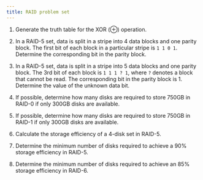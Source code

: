 ```yaml
---
title: RAID problem set
---
```


1.  Generate the truth table for the XOR $(\oplus)$ operation.

2.  In a RAID-5 set, data is split in a stripe into 4 data blocks and
    one parity block. The first bit of each block in a particular stripe
    is `1 1 0 1`. Determine the corresponding bit in the parity block.

3.  In a RAID-5 set, data is split in a stripe into 5 data blocks and
    one parity block. The 3rd bit of each block is `1 1 1 ? 1`, where
    `?` denotes a block that cannot be read. The corresponding bit in
    the parity block is 1. Determine the value of the unknown data bit.

4.  If possible, determine how many disks are required to store 750GB in
    RAID-0 if only 300GB disks are available.

5.  If possible, determine how many disks are required to store 750GB in
    RAID-1 if only 300GB disks are available.

6.  Calculate the storage efficiency of a 4-disk set in RAID-5.

7.  Determine the minimum number of disks required to achieve a 90%
    storage efficiency in RAID-5.

8.  Determine the minimum number of disks required to achieve an 85%
    storage efficiency in RAID-6.
